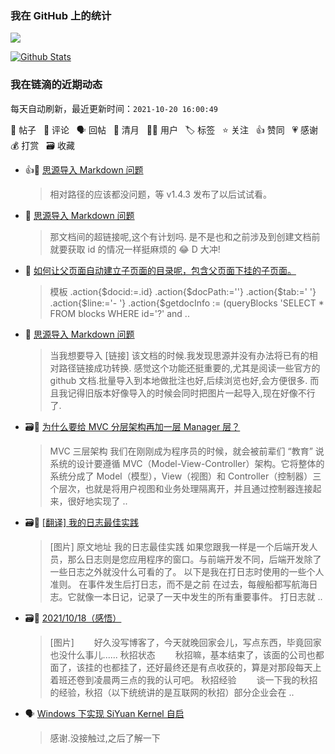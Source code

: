 ### 我在 GitHub 上的统计

<a title="Hits" target="_blank" href="https://github.com/Crowds21/Crowds21"><img src="https://hits.b3log.org/crowds21/crowds21.svg"></a>

[![Github Stats](https://github-readme-stats.vercel.app/api?username=crowds21&theme=tokyonight&show_icons=true)](https://github.com/crowds21)

<!--events start -->

### 我在链滴的近期动态

每天自动刷新，最近更新时间：`2021-10-20 16:00:49`

📝 帖子 &nbsp; 💬 评论 &nbsp; 🗣 回帖 &nbsp; 🌙 清月 &nbsp; 👨‍💻 用户 &nbsp; 🏷️ 标签 &nbsp; ⭐️ 关注 &nbsp; 👍 赞同 &nbsp; 💗 感谢 &nbsp; 💰 打赏 &nbsp; 🗃 收藏

* 👍💬 [思源导入 Markdown 问题](https://ld246.com/article/1634695763139/comment/1634700252432#comments)

  > 相对路径的应该都没问题，等 v1.4.3 发布了以后试试看。
* 💬 [思源导入 Markdown 问题](https://ld246.com/article/1634695763139/comment/1634697973398#comments)

  > 那文档间的超链接呢,这个有计划吗. 是不是也和之前涉及到创建文档前就要获取 id 的情况一样挺麻烦的 😂 D 大冲!
* 💬 [如何让父页面自动建立子页面的目录呢，包含父页面下挂的子页面。](https://ld246.com/article/1634652667185/comment/1634696194431#comments)

  > 模板 .action{$docid:=.id} .action{$docPath:=''} .action{$tab:=' '} .action{$line:='- '} .action{$getdocInfo := (queryBlocks 'SELECT * FROM blocks WHERE id='?' and ..
* 📝 [思源导入 Markdown 问题](https://ld246.com/article/1634695763139)

  > 当我想要导入 [链接] 该文档的时候.我发现思源并没有办法将已有的相对路径链接成功转换. 感觉这个功能还挺重要的,尤其是阅读一些官方的 github 文档.批量导入到本地做批注也好,后续浏览也好,会方便很多. 而且我记得旧版本好像导入的时候会同时把图片一起导入,现在好像不行了.
* 🗃📝 [为什么要给 MVC 分层架构再加一层 Manager 层？](https://ld246.com/article/1634634833503)

  > MVC 三层架构 我们在刚刚成为程序员的时候，就会被前辈们 “教育” 说系统的设计要遵循 MVC（Model-View-Controller）架构。它将整体的系统分成了 Model（模型），View（视图）和 Controller（控制器）三个层次，也就是将用户视图和业务处理隔离开，并且通过控制器连接起来，很好地实现了 ..
* 🗃📝 [[翻译] 我的日志最佳实践](https://ld246.com/article/1634611067788)

  > [图片] 原文地址 我的日志最佳实践 如果您跟我一样是一个后端开发人员，那么日志则是您应用程序的窗口。与前端开发不同，后端开发除了一些日志之外就没什么可看的了。 以下是我在打日志时使用的一些个人准则。 在事件发生后打日志，而不是之前 在过去，每艘船都写航海日志。它就像一本日记，记录了一天中发生的所有重要事件。 打日志就 ..
* 🗃📝 [2021/10/18（感悟）](https://ld246.com/article/1634561680691)

  > [图片]   好久没写博客了，今天就晚回家会儿，写点东西，毕竟回家也没什么事儿...... 秋招状态   秋招嘛，基本结束了，该面的公司也都面了，该挂的也都挂了，还好最终还是有点收获的，算是对那段每天上着班还卷到凌晨两三点的我的认可吧。 秋招经验   谈一下我的秋招的经验，秋招（以下统统讲的是互联网的秋招）部分企业会在 ..
* 🗣 [Windows 下实现 SiYuan Kernel 自启](https://ld246.com/article/1634367167980/comment/1634545448498#comments)

  > 感谢.没接触过,之后了解一下


<!--events end -->
